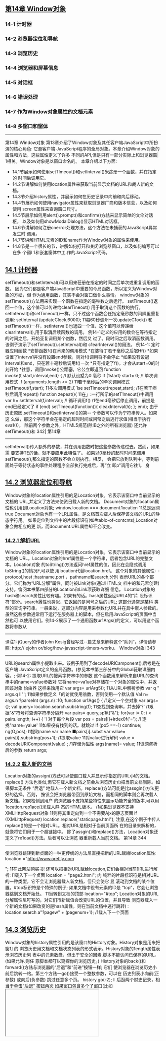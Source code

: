##  [第14章 Window对象](https://github.com/qianjilou/itbookshelf/tree/master/jsguide)  
###  14-1 计时器  
###  14-2 浏览器定位和导航  
###  14-3 浏览历史  
###  14-4 浏览器和屏幕信息  
###  14-5 对话框  
###  14-6 错误处理  
###  14-7 作为Window对象属性的文档元素  
###  14-8 多窗口和窗体  
---
第14章
Window对象
第13章介绍了Window对象及其任客户端JavaScript中所扮演的核心角色: 它悬客户端
JavaScript程序的全局对象。本章介绍Window对象的属性和方法，这些属性定义了许多
不同的API,但是只有一部分实际上和浏览器窗| 1相关。Window对象是以窗口命名的。
本章介绍以下方面:
- 14.1节展示如何使用setTlmeout()和setInterval()米症册一个函数，并在指定的
时间后调用它。
- 14.2节讲解如何使用location属性来获取当前显示文档的URL和裁人新的文档。
- 14.3节介绍history属性，并展示如何在历史记录中向前和向后移动。
- 14.4节展示如何使用navigator属性来获取浏览器厂商和版本信息，以及如何使用
screen属性来查询窗口尺寸。
- 14.5节展示如何用alert().prompt()和confirm()方祛来显示简单的文伞对话枢，
以及如何用showModalDialog()显示HTML对话框。
- 14.6节讲解如何注册onerror处理方法，这个方法在未捕获的JavaScript异常发生时
调用。
- 14.7节讲解HTML元素的ID和name作为Window对象的属性来使用。
- 14.8节是一个很长的节，讲解如何打开和关闭浏览器窗口，以及如何编写可以在多
个窗I 1和嵌套窗体中工.作的JavaScript代码。

##  [14.1 计时器](https://github.com/qianjilou/itbookshelf/blob/master/jsguide/14.Window%E5%AF%B9%E8%B1%A1.md#%E7%AC%AC14%E7%AB%A0-window%E5%AF%B9%E8%B1%A1)

setTimeout()和setInterval()可以用来茌册在指定的时间之后单次或重复调用的函数。
因为它们都是客户端JavaScript中重要的今局函数，所以定义为Window对象的方祛，但
作为通用函数，其实不会对窗口做仆么事情。
window对象的setTimeout()方法用来实现一个函数在指定的毫秒数之后运行。
setTimeout()返回一个值，这个值可以传递给clearTineout() 用于取消这个函数的执行。
setInterval()和setTimeout()一样，只不过这个函数会任指定毫秒数的闫隔里重复调用:
setInterval (updateClock,6000); 11每60秒调州一次updateC1ock()
和setTimeout()一样，setInterval()也返四一个值，这个值可以传递给
clearInterval(),用于取消后续函数的调用。
例14-1定义的应用的数会在等待指定的时间之后，开始亚复调用某个凼数，然后又
过了。段时问之后取消函数调用。该例子演示了setTimeout().setInterval()和
c1earInterval()的用法。
例14-1: 定时器应用函数
*安排函数f{)在术来的倜用模式
*在婆待丁若干毫秒之后氓Hf()
*如果设置了interva1并没有设置end参数，则对f()调用将不会停止
*如果没有设冠Interval和end，只在若十亳秒后调用f()一次
*只有指定了f()，才会从start=0的时刻开始
*往意，调用Invoke()公距塞，它公立即返回
function invoke(f,start,interval,end} {
/l 默认设墅为0 亳秒
if (1start} start= 0;
/! 单次调用模式
.f (arguments.length <= 2)
11若干毫秒后的单次调用模式
setTimeout(f,start);
11多次调用模式
1se
setTimeout(repeat,start); /1在若干痞秒后调用repeat()
function zepeat(){ 11在」:一行所示的setT1meout{}中调用
var h= setInterval{f,interval); /! 循环调用f()
/1在end亳矽后停止调用，前提是end已经定义了
if (end) setTlmeout(function(){ cleaxInterval(h); }; end);
由于历史原因,setTimeout()和setInterval()的第-- 个参数可以作为宁符串传人。如果这
么做，那这个字符半会在捐定的超时时间或问幣之后逃行求值(相当于执行eva1())。
除前两个参数之外，HTML5规范(除IB之外的所有浏览器) 还允许setTimeout()和
342| 第14章

---
setInterval()传人额外的参数，并在调用凼数时把这些参数传递过去。然而，如果需
要支持TE的话，就不要应用此特性了。
如果以0毫秒的起时时间来调用setTimeout(),那么指定的函数不会立刻执行。相反，
会把它放到队列中，等到前面处于等待状态的事件处理程序全部执行完成后，再“立
即p”调用它往1。
身  

##  [14.2 浏览器定位和导航](https://github.com/qianjilou/itbookshelf/blob/master/jsguide/14.Window%E5%AF%B9%E8%B1%A1.md#%E7%AC%AC14%E7%AB%A0-window%E5%AF%B9%E8%B1%A1)

Window对象的1ocation属性引用的足Location对象，它表示该窗口中当前显示的文档的
URL,并定义了方法来使资日载人新的文档。
Document对象的1ocation属性也引用到Location对象;
window.location === document.1ocaticn 11总是返网true
Document对象也有一个LRL属性，是文档首次载人后保存该文档的URL的静态字符用。
如果定位到文档中的片段标识符(如#tablc-of-contcnts),Location对象会做相应的更
新，而document.URL属性却不会改变。  

###  [14.2.1 解析URL](https://github.com/qianjilou/itbookshelf/blob/master/jsguide/14.Window%E5%AF%B9%E8%B1%A1.md#%E7%AC%AC14%E7%AB%A0-window%E5%AF%B9%E8%B1%A1)

Window对象的1ocation属性引用的是Location对象，它表示该窗口中当前显示的文档的
URL。Location对象的href属性是一个字符串，后者包含URL的完整文本。Location对象
的toString()方法返问href属性的值，因此在会隐式调用toString()的惰况F,可以使
用location代替location.href。
这个对象的其他属性-
-protocol,host ;hastname,port ，pathname和search,分别
表示URL的各个部分。它们称为“URL分解”属性，同时被Link对象(通过HTML文
档中的<a>和<area>元素创建) 支持。畲阅本书第四部分的Location和Link项荻取详细
信息。
Location对象的hash和search属性比较有趣。如果有的话。hash属性返回URL4的“片
段标识符”部分。search羼性也类似，它返回的是问号之后的URL; 这部分通常是某科
类型的查询字符串。一般来说，这部分内容是用来参数化URL并在具中嵌人参数的。
虽然这些参数通常用下运行在服务器上的脚本，但在启用JavaScript的页面中当然也可
以使用它们。例14-2展示了一个通用函数ur1Args()的定义，可以用这个函数将参数从

---

译注1: jQuery的作者]ohn Kesig曾经写过--篇丈章来解释这个“队列”，详情请参照: http://
ejohn or/blog/how-javascript-timers-worku、
Window对象i 343

---
URL的search属性小提取出来。该例子用到了decodeURICamponent(),后考是在客户端
JavaScript定义的全局函数。(参见本书第三部分中的Global莸取详细内容。;
例14-2: 提取URL的搜索字符串中的参数
这个函数用来解析来自URL的查询串中的name=va1ue参数对
它将name=va1ue对存储在一个对象的属性中，并返回该对象
怡由养
这样来蚀用它
var args= urlArg5(); 11从URL中解祈参教
var q " args.q Il"'; 11如果参数定义「的访就使用翁数，否则使用一个默认值
VaI n= args.n ?parseInt (args.n) :10;
function ur1Ags(} {
/1定义一个空对象
var args= {};
vaI query= location.search.substring(1);
11查找到查询串，并去掉’?’
/1艰据"&"符号将查询字符串分隔开
var pairs= query,sp1it("&");
for(var i= 0; i < pairs.length; i++) {
'I 对于每个片段
var pos = pairs[i]+irdex0f('=');
/l 逐找"name=yalue'
11如果役有找到的话。就跳过
if (po5 ==-1) continue;
ng(O,pos); l1提取name
var name ■pairs[i].subst
var value= pairs[i}.substring(pos+1); /1提取value
11对value进行解码
value = decodeURIComponent(value) ;
/1存储为磁性
args{name]= value;
11讴网粲析后的参数
return args;  

###  [14.2.2 载入新的文档](https://github.com/qianjilou/itbookshelf/blob/master/jsguide/14.Window%E5%AF%B9%E8%B1%A1.md#%E7%AC%AC14%E7%AB%A0-window%E5%AF%B9%E8%B1%A1)

Location对象的assign()方祛可以使窗口载人并显示你指定的URL小I的文档。replace()
方法也类似,但它在载人新文档之前会从浏览历史巾把当前文档删除。如果脚本无条件
“后退”
地载人一个新文档。replace()方法可能是比assgin{)方法更好的选择。否则，
按钒会把浏览器带回到原始文档，而相同的脚本则会再次载人新文档。如果检侧到用户
的浏览器不支持某些特性来显示功能齐全的版本,可以用1ocation.rep1ace()米载人静
态的HTML版本。
/1如果浏览器不支持XMLHttpRequest对象
11则将其重定向到一个不需要Ajx的静志页面
if (!XMLittpRequest) location.replace("staticpage.htnl");
注意,在这个例子中传人replace()的是一个相对URL。相对URL是相对于当前页面所
在的目录来解析的，就像将它们用于一个超链接中。
除了assgin()和replace()方法，Location对象还定义了re1oad()方法。后者可以让浏览
器重新载人当前文档。
第14章
344

---
使浏览器跳转到新贞面的一种更传统的方法尼直接把新的URL赋給location属性:
location ="http://www.oretlly.com 

"; 11在此网站购买书!
还可以把相对URL赋给location,它们会相对当前[IRL进行解析:
l1载入下一个贞面
location = "page2.html";
内
纯粹的片段标识符是相对URL的一种类型，它不会让浏览器载人新文档，但只会使它
显
滚动到文档的某个位置。#top标识符是个特殊的例子; 如果文档中役有元素的ID是
“top”，它会让浏览器跳到文档开始处。
11当转到文档的顶部
location="#top";
Location对象的URL分解属性尼叮写的，对它们市新赋值会改变URL的位置，并且导致
测览器载入一个新的文档(如果改变的是hash属性，则在当前文档中逃行跳转) :
location.search a"?pagew" + (pagenum+1}; /1载人下一个页面  

##  [14.3 浏览历史](https://github.com/qianjilou/itbookshelf/blob/master/jsguide/14.Window%E5%AF%B9%E8%B1%A1.md#%E7%AC%AC14%E7%AB%A0-window%E5%AF%B9%E8%B1%A1)

Window对象的history属性引用的是该窗口的History对象。History对象是用来把窗1] 的
浏览历史用文档和文档状态列表的形式表示。History对象的1ength属性表示浏览历史列
表中的元素数盘，但出于安全的因素,脚本不能访问已保存的URL。(如果允许.则任
意脚本都叮以窥探你的浏览历史。)
History对象的back()和forward()方祛与浏览器的“后退”和“前进”按钮一样; 它们
使浏览器在浏览历史小前后跳转一格。第三个方祛一go()接受一个整数参数，可以在
历史列表小向前(正参数) 或向后(负参数) 跳过任意多个页。
history.go(-2);
Il 后逛两个财史记录，相当于单击“后退" 按钮两次
如果窗口包含多个了窗口(比如<iframe>元素-
见14.8.2节)，了窗11的浏览历史会按时
间顺序穿插在主窗口的历史巾。这意味者在主窗口调用history.back() (举例) 可能会
导致其中一个子窗口往叫跳转到前一个显示的文档，但尘窗口保留当前状态不变。
现代Web应用可以不通过载人新文档而动态地改变自身内容(见第15章和第18章)。这
么做叮能希望用户能用“后退”利“前进”按钒在这些动态创建的应用状态之问进行跳
转。HTML5将这种拔术标准化; 请家照22.2节。
HTML5.之前的历史管理是个更复杂的难题。应用程序必须要在窗口浏览历史中创建--个
新的条目来管理自身的历史记录，用历史条目关联自身的状态信息，判断什么时候用户
Window对象| 345

---
使用了“后退”按钮米移动到不同的历史条目，联合那个条目获取状态信息，并且重新
创建应用程序之前的状态。一种方式是用隐藏的<iframe>米保存状态信息并在浏览器的
历史中创建条目。为了创建新的历史条目，希要用Document对象的open()和write()方
祛(见15.10.2节) 动态地把一个新文档写人这个隐藏的窗体。不管怎样，文档内容应该
包含重新创建应用状态所需要的状态信息。当用户单击“后退”按钮，隐藏的窗休的内
容会改变。在HTML5之前，没有生成事件来通知你这个改变，因此，为了俭测用户是否
单出了“后退”按钮，可能要用setInterval() (见14,1节) 每秒对隐淼的窗体检测两郅
三次，来看它是否改变了。
在实际工作中，在那些需要以前的HTML5历史管理的项目中，开发者通常会使用一些现
成的解决方案。很多JavaScript框架都实现了这种功能。比如。jQuery有history插件，另
外也布些单独的管理历史记录的类库。RSH (Realy Simple History) 是其中一个比较流
行的示例，叮以在这甩找到，http://code.googie.com/plreallyimplehistory/.22.2 

节解释
如何用HTML5进行历史管理。  

##  [14.4 浏览器和屏幕信息](https://github.com/qianjilou/itbookshelf/blob/master/jsguide/14.Window%E5%AF%B9%E8%B1%A1.md#%E7%AC%AC14%E7%AB%A0-window%E5%AF%B9%E8%B1%A1)

脚本有时候需要获取和它们所在的Web浏览器或测览器所在的桌面相关的信息。本节介
绍Window对象的navigator和screen属性。它们分别引用的是Navigator和Screen对象，
而这些对象提供的信息允许脚本来根居环境定制白己的行为。  

###  [14.4.1 Navigator对象](https://github.com/qianjilou/itbookshelf/blob/master/jsguide/14.Window%E5%AF%B9%E8%B1%A1.md#%E7%AC%AC14%E7%AB%A0-window%E5%AF%B9%E8%B1%A1)

Window对象的navigator属性引用的尼包含浏览器厂商和版本信息的Navigator对象。
Navigator对象的命名是为了纪念Netscape之后Navigator浏览器详江2，不过所有其他的浏
览器也支持它(IE还支持clientInformation属性。它作.Xnavigator的厂商中立同义
词。遗憾的是，其他浏览器并不支持这一更直观的属性命名》。
过去，Navigator对象通常被脚本用米确定它们是在IE中还是在Netscape中运行。这种浏
览器嗅探方法有问题，因为它要求随着新浏览器和现有浏览器的新版本的引人而不断地
调整。如今，有一种更好的功能测试方法(参见13.4.3节)，只需要测试所需要的功能
(即: 方祛或属性)，而不尼假设特定的浏览器版本及共功能。
然而，浏览器嗅探有时候仍然有价值。这样的一种情况是，当需要解决存在丁某个特定
的浏览器的特定版本中的特殊的bug时。Navigator对象有4个属性用于提供关于运行中的
浏览器的版本信息，并且可以使用这些属性进行浏览器嗅探。
Nelscape Navigator (网景浏览器) 是一个著名的Web测览器，更多信息可阅读; htp:ll

---

译注2:
en.wixipedia.org/wikilNetscape_Navigaior 


appName
Web浏览器的全称。在IE中，这就是“Microso[t Internet Explorcr”。在Firefox
中，该属性就是“Netscape”。为广兼容现在的浏览器嗅探代码，其他浏览器通常
也取值为“Netscape”。
appVersion
姆
此属性通常以数宇开始，并跟眷包含浏览器厂商和版本信息的详细字符串。字符串
前面的数字通常是4.0或5.0,表示它是第4或第5代兼容的浏览器。appversion字符
串没有标准的格式，所以，役有办法直接用它来判断浏览器的类型。
userAgent
浏览器在它的USER-AGENT HTTP头部中发送的字符申。这个属性通常包含
appVersion中的所有信息。并且常常也可能包含其他的细节。和appVersion一样,
它也没有标准的格式。由于这个属性包含绝大部分信息.因此浏览器嗅探代码通常
用它来嗅探。
platform
在其上运行浏览器的操作系统(井! 可能是硬件) 的字符串。
Navigator属性的复杂性止说明了浏览器嗅探对于处理客户端兼容性问题是没有太大帮助
的。在Web的早期，人们写了大量的浏览器特定代码用于测试类似于navigator,appName
的属性。在开发新浏览器的时候，浏览器厂商发现为了让现右网站显示正确，它们需要
把a ppName设置为“N ctscape"
类似的儆法使得appversion的起始数字尖去了意义，而
观在的浏览器嗅探代码必须要依赖于比之前复杂很多的navigator.userAgent宇符串。
例143展示广如何用正则表达式{摘斤jQuery) 从navigator,userAgent中抽取浏览器名
称和版本号的方法。
例143: 使.用tavigator.userAgent来进行浏览路唤探
11为客户端嗅探定义browser.name 

和browser.version; 这果使用rjQuery 1.4.1中的代码
//name和number都恳字符串，对于不同的测览器输出的结果也是不--样的，检训结果如下:
!/
"webkit": Safari或Chrome; 版本号是Hebkit的版本号
//"opera" :Opera; 版本号就是软件的版本号
/1"mozilla": Firefax或者其他基于gecko内核的浏览器; 版本专是Gecko的版本
/!"msie": IE; 版本母就是软件的版本
i
11比如Firefox 3.6返回:{ name: "mozilla".version: "1.9.2" }
var bzowser = (function()
var 5 = navigator.userAgent.toLowerCase() ;
at
bouoh
var match = /(webkit}[ \/]([\w.]+)/.exec(s) I!
/(opera)(?:.*version)?[ \/]([\w.]+)/.exec(s) I
/(msie) ([\W.]+}/.exec(s)
!/compatible/.test(s) 昭/(mozilla)(?:.*7 rv:([\W.1+})7/.exec(s) ↓I
];
Window对象| 347

---
name: match[1] i.""
vexsion; match[2] 11“0" };
return ，
}(});
除了浏览器厂商和版本信息的属性之外，Navigator对象还包含一些染项的属性和方法。
以下是一些标准化的属性以及广泛应用但未标准化的属性:
on Line
navigatoz.onLine属性(如采存在的话) 表示浏览器当前是否连接到网络。应用程
序可能带望在离线状态下把状念保存在本地(用第20章的技术)。
geolocation
Geolocation对象定义用于确定用户地琪位置信息的接口。参见22.1节的更多细书。
javaEnabled()
一个非标准的方法，当浏览器可以运行Java小程序时返回true。
cookieEnable()
非标准的方法，如裘浏览器可以保存永久的cookie时,返回true。当cookie配览沩
“视具体情况的定”时可能会返回不正确的值。  

###  [14.4.2 Screen对象](https://github.com/qianjilou/itbookshelf/blob/master/jsguide/14.Window%E5%AF%B9%E8%B1%A1.md#%E7%AC%AC14%E7%AB%A0-window%E5%AF%B9%E8%B1%A1)

Window对象的screen属性引用的足:$creen对象。它提供有关窗口显示的大小和可用的颜
色数量的信息。属性width和height指定的是以像素为单位的窗山大小。属性availWidth
和availHeight指定的是实际可用的显示大小，它们排除了像桌面任务栏这样的特性所
山i 用的空间。属性colorDepth指定的是显示的BPP (bits-per-pixel) 值，典型的值有16.
24和32。
wIndow.screen属怍和它弓|用的Screen对象都是非标准但广泛实现的。可以用Screen对象
采确定Web应用是否运行在一个小屏幕的设备上，比如上网本。如果屏幕空间有限，可
能要选择用更小的宇体和图片等。  

##  [14.5 对话框](https://github.com/qianjilou/itbookshelf/blob/master/jsguide/14.Window%E5%AF%B9%E8%B1%A1.md#%E7%AC%AC14%E7%AB%A0-window%E5%AF%B9%E8%B1%A1)

Window对象提供了3个方法来向用户显示简单的对话框。alert()向用户显示一条消息
并等待用户关闭对话框。confirm()也显示一条消息，要求用户单击“确定”或“取
消”按钮，并返回一个布尔值。prompt()同样也显示一条消息，等待用户输人字符申，
并返回那个宇符串。下面的代码全用了这3种方法:
do{
1得到一个学符帛输人
vaI name= prompt("what is yaur name?");
!1得到一个布尔值
var correct = confirm("You entered' + name +"'.\n" +
第14章
348|

---
"Click 0kay to procecd I Cancel to re-enter.");.
}while( !correct)
alert("Hello," + name); 11输出一个纯文术消息
尽管alert().confixm()和prompt()方法都很容易使用; 但是良好的设计还是需要有节
制地使用它们，要尽悬做到这一点。像这祥的对话框并非Web的常见功能，大多数用户
会发现这些对话框会破坏它们的浏览体验。如今，对这些方法唯一常见的应用就是调
呀
口
试: JavaScript程序员常常在代码中插入一个alert()方法，用来查看某个变量的输出结
果是什么。
往意，这些对话框小显示的文本是纯文本，而不是HTML格式的文本。只能使用空格、
换行符和各种标点符号来格式化这些对话樵。
方法confirm()和prompt()都会产生阻塞，也就是说，在用户关掉它们所显示的对话框之
前，它们不会返回。这就意味着在弹出一个对话框前，代码就会停止运行。如果当前正
在载人文档，也会停止载人，直到用户用要求的输人进行响应为止。在大多数的浏览器
，alert()方法也会产生阻案，并等待用户关闭对话框，仙并不总是这样。完整细节诮
参考第四部分的Window.alert()、Window.confirm()和window.prompt()方法。
余了Window的alert().confirm()利prompt()方法，还有个更复杂的方法
showModalDialog(),显示一个包含HTML格式的“模态对话框”译往3,
叮以给它传人参
数，以及从对话樵甲返回值。showModalDialog()在浏览器当前窗口中显示个模态窗
口。第~个参数用以指定提供对话框HTML内容的URL。第二个参数恳个任意侑(数
组和对象均可)，这个值在对话框单的脚本中可以通过window.dia1ogArguments属性的
值访问。第三个参数是一个非标准的列表,包含以分号隔开的name=value对，如果提供
了这个参数，可以配置对话框的尺寸或其他属性。用“dialogwidth”和“dialogheight"
来设登对话框窗口的大小，用“rcsizablc=ycs" 来允许用户改变窗口大小。
用这个方法显示的窗口是“模态的”。showModalDfialog()这个方法直到窗H关闭之前
不会返回。当窗口关闭后，window.returnvalue属性的值就是此方法返口的值。对话
框的HTML内容往往必须包含用米设置returnvalue的“确认" 按钮，如果需耍则调用
window.close() (参见14.8.1书)。
例14-4是一个适合用于showModalD1alog()的HTML文件。代码顶部的往释包含调用
showModalDialog()的样例，而图14-1显示了通过示例代码创赴的对话框。往意对话框里
显示的大量文本都来自showModalDialog()的第二个参数,而不是写死在HTML里。
译注3: 模态对话框就是指郄种“显示出来就不可以点选位于其下面的对话框”的对话框。
Wi ndow对象
349

---
川!P :dovidlanagan.cem/m.ltirarpt Html
-Erter 3D po:nt coardinates-
z:
[Okay ][ Caqcel
杯再? 溉罕领严异55 声际彩与两采示兴元乐科5元年河A 声业布
图14-1:使用showModalDialog()方法显示出的对话框
例14- 1: 使.用showModalDialog()的HTML文件
这个HTHL文件并不是独立的，达个文件由showModalDialog()所调用
它希望window.dialogArguments是一个由字符串组成的数组
教组的第一个元素将放置在对话框的顶部
剩下的每个元業是每行的输人框的标识
当单击0key按钮的时候，返回一个数组，这个数组之由每个输人框的值组成
使用语如这样的代码来调用;
aI p = shouModalDia1og("mu1tiprompt.htm1",
["Enter 3D point coordinates";"x","y" ,"z"] ,
"dialogwidth:4D0; dialogheight:300; resizable:yes") ;
<f om>
<fieldset id="fields"><1fieidset> <!-- 对话框的正文部分-->
<div style="text-align:center"> <!--关闭这个对话框的铵钒-->
< !-- 设置讴 回 值和 关 闭 事忙-- >
<button onclick="okay()">0kay</button>
<button onclick="cancel()">Cancel</button> < !-- 关闭时不带任何返回值-->
</div>
<script>
l1创建对话性的卡体部分，并在f1eldset4 显示出来
var args= dialogArguments;
var text="<legend>" + args[0] + "</1egend>";
for(var i = 1; i < ags.
length
text += "<1abe1>" + args[i] + ": <input id='f" + i+"'></1abe1><br>"s
document.getElementById("fields").inneIHTML = text;
/1直接为闭这个对话框，不设資返回值
R
functlon cancel(){ window.c1ose(}; .
11读取输人糇的值。然后设置一个返回值，之后关闭
function okay() {
window.returnValue 口[] ;
返叫一个数组
for(var i= 1; i < args.length; i++) 11设骂输人框的元素
window.IeturnValue[i-1]= document.getElementById("f" + i).value;
window.close(]; /1关闭对话框，使showod:lD1alog()这回
<iscxipt>
</form>

##  [14.6 错误处理](https://github.com/qianjilou/itbookshelf/blob/master/jsguide/14.Window%E5%AF%B9%E8%B1%A1.md#%E7%AC%AC14%E7%AB%A0-window%E5%AF%B9%E8%B1%A1)

Window对象的onerror属性是.个事件处理程序，当未捕获的异常传播到调用栈上时觥
会调用它,并把错误消息输出到浏览器的JavaScript控制台上。如果给这个属性赋一个闲
数、那么只要这个窗11中发生了JavaScript错误，就会调用该函数，即它成了窗L的错误
处理程序。
走
由于历少原凶，Window对象的onerror事件处理丽数的调用通过三个字符串参数，而不
忍通过通常传递的一个事件对象。(其他客户端对象的onerror处理程序所黹要的错误
条件是不一样的，但是它们都是正常的事件处理程序，向这个函数只须传人一个事件
对象。) window.onerror的第一个参数是描述错误的一条消息。第一个参数是一个字符
串，它存放引发错误的JavaScript代码所在的，义档的URL。第三个参数是文档中发生错误
的行数。
除了这三个参数之外，onerror处理程序的返回值也很重要。如果onerror处理程序返回
false,它通知浏览器事件处理程序已经处理了错误，不需要其他操作。换句话说，浏
览器不应该显示它自己的错误消息。遗憾的是，由丁历史原因，Firefox里的错误处理程
序必须返回true来表示它已经处理了错误。
onerror处理程序是早期JavaScript的遗物，那时语言核心不包含try/catch异常处理语
句。现代代码已经很少使用它。但是，在开发阶毁，你可能耍像这样定义一个错误处理
程序,当有错误发生时，来显式地通知你;
/ 在一个对话根中弹出错误消息。但不超过三次
window.onerror= function(msg,url,Iine) {
f(onerror.numt+ < onerror.max}
a1ert{"ERROR: " + asg + "\n" + urI + “:" + line);
return true ;
onetIor.max = 3;
nerIor.num = 0;  

##  [14.7 作为Window对象属性的文档元素](https://github.com/qianjilou/itbookshelf/blob/master/jsguide/14.Window%E5%AF%B9%E8%B1%A1.md#%E7%AC%AC14%E7%AB%A0-window%E5%AF%B9%E8%B1%A1)

如果在HTML文档中用id属性来为元素命名，并H如果Window对象没有此名字的属性，
Window对象会赋了.-个属性、它的名宁是id属性的慎。而它们的慎指向衣示文档元素
的HTMLElemeat对象。
我们已经说过，在客户端JavaScript中,Window对象是以全局对象的形式存在于作用域
链的最上层，这就意味着在HTML文档中使用的id属性会成为可以被脚本访问的全局
351
Window对象

---
变量。如果文裆包含一个<button id="okay"/>元素,刚以通过企局变氧okay来引用此
元索。
但是，有一个重要的警告: 如冢Wiudow对象已经具有此名字的属性，这就不会发生。
“lacation" 或“navigator”的元素，就不会以全局变量的形式
比如，id是“history”，
出现，因刈这些ID匕经占用了。同样，如果HTML文档包含一个id为“x”的元素，并
月1还在代码中声明并赋值给全局变量x,那么显式声明的变量会隐藏隐式的元素变量。
如果脚本中的变量声明出现在命名元素之前，那这个变量的存作就会阻止元素获取它的
window属性。而如果脚本中的咬量声助出现在命名元素之后，那么变量的显式赋偵会覆
盖该属性的隐式值。
在15.2节巾，你会学到通过document.getElementById()方祛，用HTM1.的id属性来查找
文档元素。见下面的例子:
vat ui 正["input","prompt","heading”]; 11数组中存放安查找的元素id
/1用每个id查找对应的元素
ui.forEach(function(id) {
uf[id]= document.getElementById(id); 11将其存放在一个属性中
});
运行完这段代码之后，ui.input、ui.prompt和ui.heading会引用文档元紮。脚本可以用
全局变量input和headi.ng 

来代替ui.input和ui.heading。但记得14.5 节里的Window对象
有个方法的名字是prompt(),所以脚本市不能用全局变量prompt代替ui.prompt。
元素ID作为全局变量的隐式应用是Web浏览器演化过程中遗留的怿群。它主要尼出于与
已有Web页面后向兼容性的考虑。但这里并不推存使用这种做法-
浏览器厂商可以在
任何时候为Window对象定义新属性，而这些新腐性都会破坏使用了此属性名的隐式定
义的代码。反之，用document.getE1ementById()来显式夼找元索。如果给它一个更简单
的名学、这种用法会变得更加简便。
var $= function(id){ return docunent.getElementById(id); }
ui.prompt= $("prompt") ;
很多客八端类库都定义广5附数，类似」:面:样来通过ID查投元素。(找们会栏第19章
里看到jQuery的5函数作为通用的元案选择方法，#于ID.标签名、class属性或其他标
准，返回一个或多个元素。
假设ID并没有被Windw对象使用的话，那么任何有id属性的HTML元索都会成为全局变
量的值。以下HTML元素如果有name属性的话。也会这样表现:
<a> <app1et> <area> <embed> <fori> <frame> < frameset> < :iframe> <img> <object>
id元素在文档中必须是唯一的; 两个元素不能有相同的id。但尼，这对name属性无效。
如果上面的元素有多丁一个有相同的name属性(或若一个元素有name属性，而另一个元
第14章

---
素有相同值的id属性)，具有该名称的隐式全局变量会引用一个类数组对象，这个类数
组对象的元素是所有命名的元素。
有name或id属性的<iframe>元素是个特殊的例子。为它们隐式创建的变盘不会引用表示
元素自身的Element对象，而是引用表示<iframe>元素创建的嵌套浏览器窗体的Window
对象。我们会在14.8.2节再次谈论它。
D
b能  

##  [14.8 多窗口和窗体](https://github.com/qianjilou/itbookshelf/blob/master/jsguide/14.Window%E5%AF%B9%E8%B1%A1.md#%E7%AC%AC14%E7%AB%A0-window%E5%AF%B9%E8%B1%A1)

一个Web浏览器窗口叮能在桌面上包含多个标签贞。每4个标签贞都是独立的“浏览上
下文”
(browsing context)，每一个上下文都有独立的Window对象，而且相互之间互
不干扰。每个标签贞中运行的脚本通常并不知道其他标签页的存在，更不用说和其他标
签页的Window对象进行交互操作或者操作其文档内容了。如果Wenb浏览器不支持多标签
页，或者把标签页关掉了，可能在某一时刻桌面上会有很多打开的Web浏览器窗口。而
使用标签页，每个桌面窗口中的Window对象都是独立的，也就是说彼此就是完企独立
的,和其他桌面窗口没有任何联系。
但是窗口并不总是利其他窗口完全役关系。一个窗口或标签页中的脚本可以打开新的窗
口或标签页，当一个脚本这样做时，这样多个窗口或窗口与另一个窗口的文档之间就可
以互操怍(可以参照13.6.2节中讲解的同源策略约束)。14.8.1节介绍关于窗口打开和关
闭的更多内容。
HTML文档经常使用<iframe>来嵌套多个文档。由<iframe>所创建的嵌盒浏览上下文
是用它自己的Window对象所表示的。废弃的<frameset>和<frame>元素同样创建了一
个嵌套的测览上下文，每一个<frame>都由一个独立的Window对象表示。对于客户湍
lavaScrip来说，窗口、标签页、iframc和框架都是浏览上下文; 对于JavaSeript来说，它
们都是Window对象。和相石独立的标签或不同，嵌套的浏览上下文之间并不是相互独
立的。在个窗体中运行的JavaScript程序总是可以看到它的祖先和子孙窗体，尽管脚本
充看这些窗体中的文档受到同源策略的限制。14.8.2节会讲到嵌套的窗体。
因为Window是客户端JavaScript的全局对象.每个窗口或窗体都包含独立的JavaScript找
行上下文。不过，在一个窗口中的JavaScript代码.如果有同源策略的限制，则可以使用
另外一个窗口中定义的对象、属性和方祛。与此相关的细节会在14.8.3节中详细计论。
当由于同源策洛的限制导致窗口之间无法直接交4时，ITML5提供个基干事件的消息
传输API，可以用于间接的通信。这在22.3节中会有详细计论。
Window对象
353

---
###  [14.8.1打开和关闭窗口](https://github.com/qianjilou/itbookshelf/blob/master/jsguide/14.Window%E5%AF%B9%E8%B1%A1.md#%E7%AC%AC14%E7%AB%A0-window%E5%AF%B9%E8%B1%A1)

使用Window对象的open()方法可以打开一个新的浏览器窗日(或标签页，这通常和浏览
器的配紧选项有关)。Window.open()载人指定的URL到新的或比存在的窗口中，并返
回代表那个窗11的Window对象。它有4个可选的参数。
open()的笫个参数足要在新窗口中显示的文档的URL,如采这个参数省略了(也叮以
是空宁符串)，那么会使用空贞山的URLabout:blank。
open()的第一个参数是新打开的窗口的名字。如果指定的是一个已经存在的窗口的名字
(并且脚本允许跳转到那个窗口)，会直接使用已存在的窗口。否则，会打开新的窗
口,并将这个指定的名字斌慎给它。如果省略此参数，会使用指定的名宁“b1ank" 打
开一个新的、末命名的窗口。
需要注意的恳，脚本是无法通过简单地猜测窗口的名字来操控这个窗口中的Web应用
的,只有设置了“允许导航”(alluwed to navigate) (HTML5规范中的术语) 的页面
才可以这样。宽泛地讲，当且仅当窗口包含的文档来自相同的源或者是这个脚本打开
广那个窗口(或者递归地打开」窗口中打开的窗日); 脚本才吓[以只通过名字来指定存
在的窗|1。还有，如果其中一个窗口是内嵌在另一个窗口里的窗体，那么在它们的脚本
(顶级祖先窗日) 和
之间就可以相互导航。这种情况下，可以使用保留的千字“_top”
_parent" (直接父级窗口) 来状取彼此的浏览上下文。
窗口名字
窗口的名字是非常重要的，因为它允许open()方法引用已存在的窗口，并同时可以
作为<a>和<form>元素上HTML target属性的值，用|来表示引用的文档(或表单提
交结果) 应该显示在命名的窗口中。这个target属性的值可以设置为“_blank"
_parent”或“_lop”，从而使引用的文档显示在断的空白窗口。父窗口[窗体或
顶层窗口中，
Window对象如果有name属性,就用它保存名字。该属性是可写的，并且脚本可以
随意设置它。如果传遵给window.open()一个除“_b1ank”之外的名字，通过该调
用创建的窗口将以该名宇作为name属性的初始值。如果<iframe>元素有name属性，
表示该iframe的Window对象会用它作为name属性的初始值。
open()的第三个可选参数是一个以逗号分隔的列表。包含大小利|各种属性，用以表明新
窗口是如何打开的。如果省略这个参数; 那么新窗口就会用‘个默认的大小，而且带有
一整组标准的UI组件，即菜单栏、状态栏，工具栏等。在标签式浏览器中，会创建一个
新的标篆。
第14章
354

---
另一方面，如果指定这个参数，就可以指定窗口的尺寸，以及它包含的一组属性。(显
式指定窗口尺寸更像尼创建新窗口，而不是新标签。) 例如，要打开允许改变大小的浏
览器窗口，并H.包含状态栏、工具栏和地址栏，就可以这样写;
var w = xindow.open("smallwin.htm1" ,"smallwin" ，
width=40o.height=35D,status=yes,resizable=yes");
好
第三个参数是非标准的，HTML5规范也主张浏览器应该忽略它。参见第凹部分中的
Window.open()查看在此参数中可以指定什么内容。往意，当指定第三个参数时。所有
役有显式指定的功能都会忽略。出于各种安全原因，浏览器包含对可能指定的功能的限
制。例如，通常不允许指定一个太小的或者位十屏幕之外的窗口，并H.一些浏览器不允
许创建一个役有状态栏的窗口。
open()的第四个参数只在第二个参数命名的是。个存在的窗口时才有用。它是一个布尔
值，声明了由第一个参数指定的URL是应用替换掉窗口浏览历史的当前条目(true),
还是应该在窗11浏览历史中创建一个新的条目(false),后者是默认的设置。
open()的返回值尽代表命名或新创建的窗口的Window对象。可以在自己的JavaScript代
码中使用这个Window对象来引用新创建的窗口，就像使用隐式的Window对象window来
引用运行代码的窗口一样:
11打开一个新的空白窗口
var W= window.open();
w.alert("About to visit http://example.com 

"}; 11调用a1ert()方法
11设臣它的lacation属性
w,location = "http://example.com 

";
在由window.open()方法创建的窗口中，opener脲性引用的是打开它的脚本的Window对
象。在其他窗口中，opener为null;
11true.对于由w创建的任意窗口
w.opener l== null;
w.open().opener ==2 W; !1true,对于任:意窗HW
Window.open()是广告商用来在你浏览网页时采用的“页面之前弹出”或“页面之后弹
出”窗口的‘种乃法。由于对于这种烦人的弹出窗口的滥用，因此大部分浏览器都增加
「弹出窗口过滤系统。通常，open()方法只有当用户手动单击按钮或者链接的时候才会
调用。JavaScript代码尝试在浏览器初始裁人(或卸载) 时开启一个弹出窗口时，通黹会
失败。将上面的代码粘贴猁浏览器的JavaScripl控制台里进行测试，可能会由于间样的原
因而失败。
关闭窗口
就像方祛open()打开一个新窗川1一样，方法c1ose()将关闭一个窗口。如果已经创建了
Window对象w,可以使用如下的代码将它关棹i
355
Window对象

---
w.close();
运行在那个窗口中的JavaScripl化码则叮以使用下面的代码关闭:
windqw.close();
注意。要显式地使用标识符window,这样可以避免混淆Window对象的c1ose()方法和
如果正在从事件处理程片调用c1ose{),这很亚要。
Document对象的c1ose() 方法-
大多数浏览器只允许自动关闭由自己的Javascript代码创建的窗口。如果要关闭其他窗
T,可以用一个对话框提示用户，要求他对关闭窗口的请求进行确认(或取消)。住表
示窗体而不是顶级窗11或标签页上的Window对象上执行c1ose()方法不会有任何效果，
它不能关闭一个窗体(反之可以从它包含的文档中删除iframe)。
即使一个窗口关闭了，代表它的Window对象仍然存在。口长闭的窗口会有个值为true
的closed属性，它的document会是nulI,它的方法通常也不会再工作。  

###  [14.8.2 窗体之间的关系](https://github.com/qianjilou/itbookshelf/blob/master/jsguide/14.Window%E5%AF%B9%E8%B1%A1.md#%E7%AC%AC14%E7%AB%A0-window%E5%AF%B9%E8%B1%A1)

我们已经知道,Window对象的方法open{)返回代表新创建的窗口的Window对象。rfi 月
这个新窗口具有opener属性，该属性可以打开它的原始窗口。这样，两个窗口就可以相
瓦引用,彼此都可以读取对方的属性或是调用对方的方祛。窗体也是这样的。窗日或窗
体中运行的代码都叮以通过下面介绍的属性引用到自己的窗口或窗体，以及嵌套的子
窗体。
任何窗口或窗体巾的JavaScript代码都可以将自己的窗口和窗体引用为window或self.窗
体可以用parent属性引用包含它的窗| 1或窗体的Window对象;
parent.history.back() ;
如果一个窗口是顶级窗口或标签，而不是窗体，那么具parent属性引用的就是这个窗口
本身:
parent == self; /1只有顶级窗口才会返问tue
如果一个窗体包含在另一个窗体中，而后者又包含在顶级窗口中，那么该窗体就可以使
用parent.parent来引用顶级窗口。top属性是一个通用的快挺方式，无论一个窗体被嵌
套「几层，它的top属性引用的都是指向包含它的顶级窗口。如果一个Window对象代表
的是一个顶级窗口，那么它的top属性引用的就是窗口本身。对于那些顶级窗口的直接
F窗体，top属惟就等价+parent属性。
parent和top属性允许脚本引用它的窗体的祖先。有不止一种方祛可以引用窗川|1或窗体
3561第14章

---
的子孙窗体。窗体是通过<iframe>元素创建的。可以用获取其他元索的方法来获取一个
表示<ifxame>的元素对象。假定文档里有<iframe id="f1">。那么，表示该iframe的元
素对象就足:
var iframeElement= document.getElenentById("f1");
<iframe>元索有contentWindow属性，5 |用该窗体的Window对象，所以此窗体的Window
对象就是:
var childFrame= document.getElementById("f1"}.contentWIndoW;
可以进行反向操作-
-从表示窗体的Window对象来获取该窗体的<iframe>元素一一用
Window对象的frameElement属性。表示顶级窗口的Window对象的frameElement属性为
null,窗体中的Window对象的frameE1ement属性不恳null:
var elt 口document.getElementById("f1");
var win = e1t.contentWindaw;
win.frameElement eax elt 11对丁帧来说水远是true
window.frameElement= nu1111对于顶级窗口米说永远是true
尽管如此，通常不需要使用getElementById()方法和contentwindow属性米获取窗口中了
窗体的引用。每个Window对象都有一个frames属性，它引用自身包含的窗口或窗体的了
窗体。frames属性引用的是类数组对象,并可以道过数字或窗体名进行索引。要引用窗
口的第一个子窗体，可以用frames[0]。要引用第二个子窗体的第三个子窗体，可以用
frames[1].frames[2]。窗体里运行的代码可以用parent.frames[1]引用兄弟窗体。往意
frames[]数组里的元索是Window对象，而不是<iframe>元索。
如果指定<iframe>元素的name或id属性，那么除了用数宇进行索引之外,还可以用名宇
来进行索引。例如，名宇为“f1" 的帧应该用frames["f1"]或frames.f1。
刚刚在14.7节中讲到，<iframe>以及共他元素的name和ID都叮以白动通过Window对象
的属性米应用，而<1frame>元案和其他的元素有所不同: 对于窗体来说，通过Window
对象的属性引用的<iframe>是指窗体中的Window对象,而不是元素对象。也就悬说,
可以通过窗体的名字“f1”来代替frames.f1。实际上，HTML5规范指山frames属性是
一个自引用(self-referential) 的扇性，就像window和self一样。而这个Window对象看
起来像一个由窗体组成的数组。也就是说可以通过window[0]来获取第一个子窗体的引
用，可以通过window.length或lenpth查询窗体的编号。但是这里我们使用frames米代替
window会比较情晰一些，尽管这种方法有些传统。需要往意的是，当前的浏览器不会让
frame==window,但在frame和window不相等的情况下，可以通过子窗体的索引或名宇来
获取共他对象的引用。
可以使用<ifxane>的元素的name或id属性作为JavaScrip:代码中的引用标识。但如果瘦用
name属性的话，所指定的name同样也会成为化表这个窗体的Window对象的name属性。以
这种方式给出的名字可以用做一个链接的target属性，而H 它可以用做window.open()的
第一个参数。  

###  [14.8.3 交互窗口中的JavaScript](https://github.com/qianjilou/itbookshelf/blob/master/jsguide/14.Window%E5%AF%B9%E8%B1%A1.md#%E7%AC%AC14%E7%AB%A0-window%E5%AF%B9%E8%B1%A1)

每个窗口和窗体都是它自身的JavaSeript执行上下文,以Window作为全局对象。但是如
果一个窗口或窗体中的代码可以应用到其他窗口或窗体(并H.同源策略没有阻止它)，
那么一个窗口或窗体中的脚本就可以和其他窗口或窗体中的脚本进行交互。
设想一个Web页面里有两个<iframe>元素，分别叫“A" 和“B"
并假设这些窗体所包
含的文档来自丁相同的一个服务器，并且包含交互脚本。窗体A里的脚本定义了.个变
朵i:
vati=3;
这个变量只是全局对象的一个属性，也是Window对象的一个属性。窗体A中的代码叮以
用标识符i来引用变量，或者用window对象显式地引用这个变量:
window.i
由于窗体B中的脚本可以引用窗体A的Window对象，因此它也可以引用那个Window对象
的属性:
11政变窗体A中的变最1的值
parent.A.I = 4
我们知道，定义函数的关键宇function可以声明-个变最，就像关键宁var所做的那样。
如果窗体B中的脚本声明r :个(非嵌套的} 困数f,这个函数在窗体B中是全局变盘，
并且窗体B中的代码可以用f()调用f。但是窗体A中的代码必须将f作为窗体B的Window
对象的f属性来引用:
/! 调市窗体B肿定义的一个雨数
parent.B.f();
如果窗体A中的代码需要很频繁地使用这个函数，则叮以将这个幽数减值给窗体A中的
一-个变量，这样就可以经常使用这个变量来引用窗体中的函数了:
tar f= parent.B.f;
现在窗体A中的代码就可以像窗体B中的代码那样调币函敬f() 了。
当采用这种方式在窗体或资口问共享函数时，牢记训法作用域的规则非常重要。函数在
定义它的作用域中执行。而不是在调用它的作用域中执行。就上面那个例了来说，如果
--.-一
第14章
358|

---
函数f引用了全局变殿，那么将在窗体B的属性中夺找这些变悬，即使函数是出窗体A调
用的。
要记性构造函数也是凼数，所以当用构造函数和相关的原型对象定义一个类(见第9
章) 时，那个类只在一个单独的窗口中定义。假设在例子9-64的窗口包含窗体A和窗体
B,并且包含Sel类。
好
顶级窗口中的脚本可以创建新的Set对象,类似这样:
var $ = new Set();
相反，每个窗体巾的代码必须显式地用父级窗1的属性来引用Set()构造函数:
var s ■new paxrent,Set();
另外，每个窗体中的代码还叮以定义自己的变最来引用构造函数，这样就更方便了:
vaE set= top.Set{); var 5= new 5et();
和用户定义的类不同，内置的类(比如String，Date和RegExp) 都会在所有的窗口中自
动预定义。但尽要注意，每个窗口都有构造的数的~个独立副本利构造函数对应原型对
象的一个独立副本。例如，每个窗口都有自己的String()构造函数和String.protatype
对象的副本。因此，如果编与个操作JavaScript字符串的新方法，并月通过把它赋值
給当前窗口中的String.prototype对象而使它成为String类的一个方法，那么该窗口中的
所有字:符串就都可以使用这个新方法。但是，别的窗口中定义的字符串不能使用这个新
方祛。
事实上，每个Window都有自己的原型对象，这意味着instanceof操作符不能跨窗口
工作。例如，当用instanceof来比较窗体B的一个字符串和窗体A的string()构造函数
时，结果会为false。7.10节介绍广决定跨窗口数组的类型时的相关困难。
<table style="border:1px solid #ccc">
<tr><td>
<h3>WindowProxy对象</h3>
我们已经讲过很多次,Window对象是客户端JavaSeript的全局变堂。但是从技术上
来看，并不是这样的。Web浏览器每次向窗口或窗体中载入新的内容,它都会开始
一个断的JavaScript执行上下文，包含一个新创建的全局对象。但是当多个窗口或
窗体在使用时，有一个重要的概念。尽营富体或窗口载入了新的文档，但是引用
窗体或窗口的Winduw对象还仍然是一个有效的引用。
所以客户端JavaScript有两个重要的对象。客户端全局对象处于作用域链的顶
级，并且是全局变量和函数所定义的地方。事实上，全局对象会在窗口或窗体载
入断内容时被替换。我们称为“Window对象”的对象实际上不是全局对象，卉
是全局对象的一个代理。每当查询或设置Window对象的属性时,就会在窗口或
窗体的当前全局对象上查询或设置相同的属性。HTML5规范称这个代理对象为
WindowProxy,但在本书中我们会继续使用名词Window对象。
由于它的代理行为，除了有更长的生命周期之外，代理对象表现得像真正的全局
对象。如果可以比较两个对象，那么区分它们会很困难。但是事实上，没有办法
可以引用到夹正的客户端全局对象。全局对象处于作用城链的顶端，但是window.
self.top.patent以及窗体的属性全那返回代理对象。window.open()方法也返
回代理对象。甚至顶级函数里this关键字的值都是代理对象，而不是真正的全局
对象生1.
鞏后一点对于ES3和ES5规范稍有违背，但客户端JavaScript是常要支特这种多重执行上下
丈的。
</td></tr>
</table>
